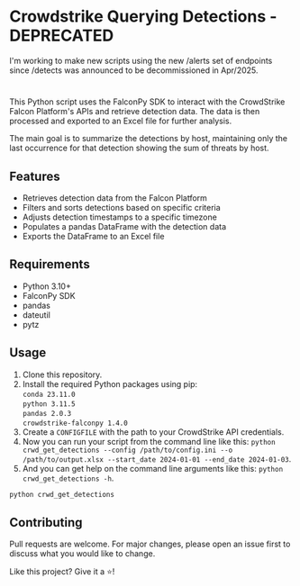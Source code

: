 # Crowdstrike Querying Detections - DEPRECATED 

I'm working to make new scripts using the new /alerts set of endpoints since /detects was announced to be decommissioned in Apr/2025.
#

This Python script uses the FalconPy SDK to interact with the CrowdStrike Falcon Platform's APIs and retrieve detection data. The data is then processed and exported to an Excel file for further analysis.

The main goal is to summarize the detections by host, maintaining only the last occurrence for that detection showing the sum of threats by host.

## Features

- Retrieves detection data from the Falcon Platform
- Filters and sorts detections based on specific criteria
- Adjusts detection timestamps to a specific timezone
- Populates a pandas DataFrame with the detection data
- Exports the DataFrame to an Excel file

## Requirements

- Python 3.10+
- FalconPy SDK
- pandas
- dateutil
- pytz

## Usage

1. Clone this repository.
2. Install the required Python packages using pip:<br/>
`conda 23.11.0`<br/>
`python 3.11.5`<br/>
`pandas 2.0.3`<br/>
`crowdstrike-falconpy 1.4.0`<br/>
1. Create a `CONFIGFILE` with the path to your CrowdStrike API credentials.
2. Now you can run your script from the command line like this: `python crwd_get_detections --config /path/to/config.ini --o /path/to/output.xlsx --start_date 2024-01-01 --end_date 2024-01-03`.
3. And you can get help on the command line arguments like this: `python crwd_get_detections -h`.
```python
python crwd_get_detections
```
## Contributing
Pull requests are welcome. For major changes, please open an issue first to discuss what you would like to change.

Like this project? Give it a ⭐!
